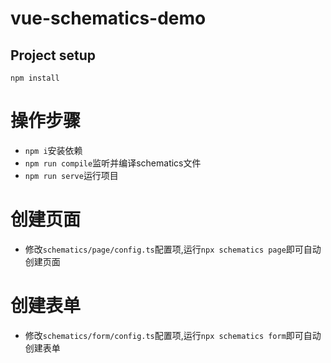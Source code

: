 # vue-schematics-demo

## Project setup
```
npm install
```

# 操作步骤
* `npm i`安装依赖
* `npm run compile`监听并编译schematics文件
* `npm run serve`运行项目
# 创建页面
* 修改`schematics/page/config.ts`配置项,运行`npx schematics page`即可自动创建页面
# 创建表单
* 修改`schematics/form/config.ts`配置项,运行`npx schematics form`即可自动创建表单